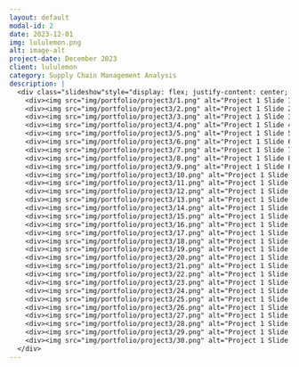 ```yaml
---
layout: default
modal-id: 2
date: 2023-12-01
img: lululemon.png
alt: image-alt
project-date: December 2023
client: lululemon
category: Supply Chain Management Analysis
description: |
  <div class="slideshow"style="display: flex; justify-content: center; align-items: center; flex-direction: column;">
    <div><img src="img/portfolio/project3/1.png" alt="Project 1 Slide 1"></div>
    <div><img src="img/portfolio/project3/2.png" alt="Project 1 Slide 2"></div>
    <div><img src="img/portfolio/project3/3.png" alt="Project 1 Slide 3"></div>
    <div><img src="img/portfolio/project3/4.png" alt="Project 1 Slide 4"></div>
    <div><img src="img/portfolio/project3/5.png" alt="Project 1 Slide 5"></div>
    <div><img src="img/portfolio/project3/6.png" alt="Project 1 Slide 6"></div>
    <div><img src="img/portfolio/project3/7.png" alt="Project 1 Slide 7"></div>
    <div><img src="img/portfolio/project3/8.png" alt="Project 1 Slide 8"></div>
    <div><img src="img/portfolio/project3/9.png" alt="Project 1 Slide 8"></div>
    <div><img src="img/portfolio/project3/10.png" alt="Project 1 Slide 8"></div>
    <div><img src="img/portfolio/project3/11.png" alt="Project 1 Slide 8"></div>
    <div><img src="img/portfolio/project3/12.png" alt="Project 1 Slide 8"></div>
    <div><img src="img/portfolio/project3/13.png" alt="Project 1 Slide 8"></div>
    <div><img src="img/portfolio/project3/14.png" alt="Project 1 Slide 8"></div>
    <div><img src="img/portfolio/project3/15.png" alt="Project 1 Slide 8"></div>
    <div><img src="img/portfolio/project3/16.png" alt="Project 1 Slide 8"></div>
    <div><img src="img/portfolio/project3/17.png" alt="Project 1 Slide 8"></div>
    <div><img src="img/portfolio/project3/18.png" alt="Project 1 Slide 8"></div>
    <div><img src="img/portfolio/project3/19.png" alt="Project 1 Slide 8"></div>
    <div><img src="img/portfolio/project3/20.png" alt="Project 1 Slide 8"></div>
    <div><img src="img/portfolio/project3/21.png" alt="Project 1 Slide 8"></div>
    <div><img src="img/portfolio/project3/22.png" alt="Project 1 Slide 8"></div>
    <div><img src="img/portfolio/project3/23.png" alt="Project 1 Slide 8"></div>
    <div><img src="img/portfolio/project3/24.png" alt="Project 1 Slide 8"></div>
    <div><img src="img/portfolio/project3/25.png" alt="Project 1 Slide 8"></div>
    <div><img src="img/portfolio/project3/26.png" alt="Project 1 Slide 8"></div>
    <div><img src="img/portfolio/project3/27.png" alt="Project 1 Slide 8"></div>
    <div><img src="img/portfolio/project3/28.png" alt="Project 1 Slide 8"></div>
    <div><img src="img/portfolio/project3/29.png" alt="Project 1 Slide 8"></div>
    <div><img src="img/portfolio/project3/30.png" alt="Project 1 Slide 8"></div>
  </div>
---
```

